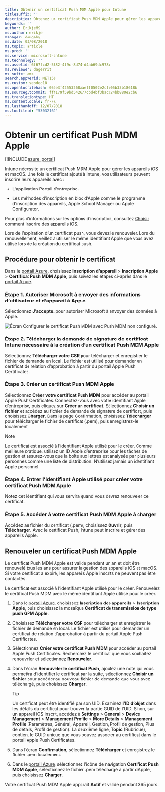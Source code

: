 ```yaml
---
title: Obtenir un certificat Push MDM Apple pour Intune
titlesuffix: ''
description: Obtenez un certificat Push MDM Apple pour gérer les appareils iOS avec Intune.
keywords: ''
author: ErikjeMS
ms.author: erikje
manager: dougeby
ms.date: 03/08/2018
ms.topic: article
ms.prod: ''
ms.service: microsoft-intune
ms.technology: ''
ms.assetid: 6f67fcd2-5682-4f9c-8d74-d4ab69dc978c
ms.reviewer: dagerrit
ms.suite: ems
search.appverid: MET150
ms.custom: seodec18
ms.openlocfilehash: 053e3f42553268aaeff0502e2cfe05b33b18618b
ms.sourcegitcommit: fff179f59bd542677cbd4bf3bacc24bb880e2cb6
ms.translationtype: HT
ms.contentlocale: fr-FR
ms.lasthandoff: 12/07/2018
ms.locfileid: "53032161"
---
```

# <a name="get-an-apple-mdm-push-certificate"></a>Obtenir un certificat Push MDM Apple

[!INCLUDE [azure_portal](./includes/azure_portal.md)]

Intune nécessite un certificat Push MDM Apple pour gérer les appareils iOS et macOS. Une fois le certificat ajouté à Intune, vos utilisateurs peuvent inscrire leurs appareils avec :

- L'application Portail d’entreprise.

- Les méthodes d’inscription en bloc d’Apple comme le programme d’inscription des appareils, Apple School Manager ou Apple Configurator.

Pour plus d’informations sur les options d’inscription, consultez [Choisir comment inscrire des appareils iOS](enrollment-method-choose-ios.md).

Lors de l’expiration d’un certificat push, vous devez le renouveler. Lors du renouvellement, veillez à utiliser le même identifiant Apple que vous avez utilisé lors de la création du certificat push.


## <a name="steps-to-get-your-certificate"></a>Procédure pour obtenir le certificat
Dans le [portail Azure](https://portal.azure.com), choisissez **Inscription d’appareil** > **Inscription Apple** > **Certificat Push MDM Apple**, puis suivez les étapes ci-après dans le [portail Azure](https://portal.azure.com).

### <a name="step-1-grant-microsoft-permission-to-send-user-and-device-information-to-apple"></a>Étape 1. Autoriser Microsoft à envoyer des informations d’utilisateur et d’appareil à Apple
Sélectionnez **J’accepte.** pour autoriser Microsoft à envoyer des données à Apple.

![Écran Configurer le certificat Push MDM avec Push MDM non configuré.](./media/create-mdm-push-certificate.png)

### <a name="step-2-download-the-intune-certificate-signing-request-required-to-create-an-apple-mdm-push-certificate"></a>Étape 2. Télécharger la demande de signature de certificat Intune nécessaire à la création d’un certificat Push MDM Apple
Sélectionnez **Télécharger votre CSR** pour télécharger et enregistrer le fichier de demande en local. Le fichier est utilisé pour demander un certificat de relation d’approbation à partir du portail Apple Push Certificates.

  ### <a name="step-3-create-an-apple-mdm-push-certificate"></a>Étape 3. Créer un certificat Push MDM Apple
Sélectionnez **Créer votre certificat Push MDM** pour accéder au portail Apple Push Certificates. Connectez-vous avec votre identifiant Apple d’entreprise, puis cliquez sur **Créer un certificat**. Sélectionnez **Choisir un fichier** et accédez au fichier de demande de signature de certificat, puis choisissez **Charger**. Dans la page Confirmation, choisissez **Télécharger** pour télécharger le fichier de certificat (.pem), puis enregistrez-le localement.

> [!NOTE]
> Le certificat est associé à l’identifiant Apple utilisé pour le créer. Comme meilleure pratique, utilisez un ID Apple d’entreprise pour les tâches de gestion et assurez-vous que la boîte aux lettres est analysée par plusieurs personnes comme une liste de distribution. N’utilisez jamais un identifiant Apple personnel.

### <a name="step-4-enter-the-apple-id-used-to-create-your-apple-mdm-push-certificate"></a>Étape 4. Entrer l’identifiant Apple utilisé pour créer votre certificat Push MDM Apple
Notez cet identifiant qui vous servira quand vous devrez renouveler ce certificat.

### <a name="step-5-browse-to-your-apple-mdm-push-certificate-to-upload"></a>Étape 5. Accéder à votre certificat Push MDM Apple à charger
Accédez au fichier du certificat (.pem), choisissez **Ouvrir**, puis **Télécharger**. Avec le certificat Push, Intune peut inscrire et gérer des appareils Apple.

## <a name="renew-apple-mdm-push-certificate"></a>Renouveler un certificat Push MDM Apple
Le certificat Push MDM Apple est valide pendant un an et doit être renouvelé tous les ans pour assurer la gestion des appareils iOS et macOS. Si votre certificat a expiré, les appareils Apple inscrits ne peuvent pas être contactés.

Le certificat est associé à l’identifiant Apple utilisé pour le créer. Renouvelez le certificat Push MDM avec le même identifiant Apple utilisé pour le créer.

1. Dans le [portail Azure](https://portal.azure.com), choisissez **Inscription des appareils** > **Inscription Apple**, puis choisissez la mosaïque **Certificat de transmission de type push GPM Apple**.
2. Choisissez **Télécharger votre CSR** pour télécharger et enregistrer le fichier de demande en local. Le fichier est utilisé pour demander un certificat de relation d’approbation à partir du portail Apple Push Certificates.
3. Sélectionnez **Créer votre certificat Push MDM** pour accéder au portail Apple Push Certificates. Recherchez le certificat que vous souhaitez renouveler et sélectionnez **Renouveler**.
4. Dans l’écran **Renouveler le certificat Push**, ajoutez une note qui vous permettra d’identifier le certificat par la suite, sélectionnez **Choisir un fichier** pour accéder au nouveau fichier de demande que vous avez téléchargé, puis choisissez **Charger**.
   > [!TIP]
   > Un certificat peut être identifié par son UID. Examinez **l’ID d’objet** dans les détails du certificat pour trouver la partie GUID de l’UID. Sinon, sur un appareil iOS inscrit, accédez à **Settings** > **General** > **Device** **Management** > **Management Profile** > **More Details** > **Management Profile** (Paramètres, Général, Appareil, Gestion, Profil de gestion, Plus de détails, Profil de gestion). La deuxième ligne, **Topic** (Rubrique), contient le GUID unique que vous pouvez associer au certificat dans le portail Apple Push Certificates.
 
6. Dans l’écran **Confirmation**, sélectionnez **Télécharger** et enregistrez le fichier .pem localement.
7. Dans le [portail Azure](https://portal.azure.com), sélectionnez l’icône de navigation **Certificat Push MDM Apple**, sélectionnez le fichier .pem téléchargé à partir d’Apple, puis choisissez **Charger**.

Votre certificat Push MDM Apple apparaît **Actif** et valide pendant 365 jours.
